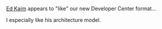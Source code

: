 [Ed Kaim](http://blogs.gotdotnet.com/edkaim/) appears to "like" our new Developer Center format...

I especially like his architecture model.